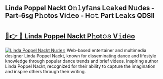 ## Linda Poppel Nackt O𝚗𝚕yf𝚊ns L𝚎a𝚔ed N𝚞𝚍es - Part-6sg P𝚑𝚘tos Vi𝚍𝚎o - H𝚘𝚝 Part L𝚎a𝚔s QDSll

# <h2><a href="http://kfe9x2.oniu.top/?m=Linda+Poppel+Nackt">🔗👉 🔴 Linda Poppel Nackt P𝚑ot𝚘𝚜 V𝚒d𝚎o</a></h2>

[![Linda Poppel Nackt Nu𝚍e𝚜](https://i.imgur.com/0qMVB7G.gif)](http://kfe9x2.oniu.top/?m=Linda+Poppel+Nackt)
Web-based entertainer and multimedia designer Linda Poppel Nackt, known for disseminating dance and lifestyle knowledge through popular dance trends and brief videos. Inspiring author Linda Poppel Nackt, recognized for their ability to capture the imagination and inspire others through their writing.  

